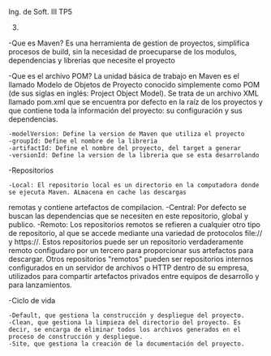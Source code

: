 Ing. de Soft. III
TP5

3)
-Que es Maven?
	Es una herramienta de gestion de proyectos, simplifica procesos de build, sin la necesidad de proecuparse de los modulos,
 dependencias y librerias que necesite el proyecto

-Que es el archivo POM?
	La unidad básica de trabajo en Maven es el llamado Modelo de Objetos de Proyecto conocido simplemente como POM 
(de sus siglas en inglés: Project Object Model).
	Se trata de un archivo XML llamado pom.xml que se encuentra por defecto en la raíz de los proyectos y que contiene 
toda la información del proyecto: su configuración y sus dependencias.
	
	-modelVersion: Define la version de Maven que utiliza el proyecto
	-groupId: Define el nombre de la libreria
	-artifactId: Define el nombre del proyecto, del target a generar
	-versionId: Define la version de la libreria que se esta desarrolando

-Repositorios
	
	-Local: El repositorio local es un directorio en la computadora donde se ejecuta Maven. ALmacena en cache las descargas 
remotas y contiene artefactos de compilacion.
	-Central: Por defecto se buscan las dependencias que se necesiten en este repositorio, global y publico.
	-Remoto: Los repositorios remotos se refieren a cualquier otro tipo de repositorio, al que se accede mediante una variedad 
de protocolos file:// y https://. Estos repositorios puede ser un repositorio verdaderamente remoto configudaro por un tercero para 
proporcionar sus artefactos para descargar. Otros repositorios "remotos" pueden ser repositorios internos configurados en un servidor 
de archivos o HTTP dentro de su empresa, utilizados para compartir artefactos privados entre equipos de desarrollo y para lanzamientos.

-Ciclo de vida

	-Default, que gestiona la construcción y despliegue del proyecto.
	-Clean, que gestiona la limpieza del directorio del proyecto. Es decir, se encarga de eliminar todos los archivos generados en el proceso de construcción y despliegue.
	-Site, que gestiona la creación de la documentación del proyecto.

